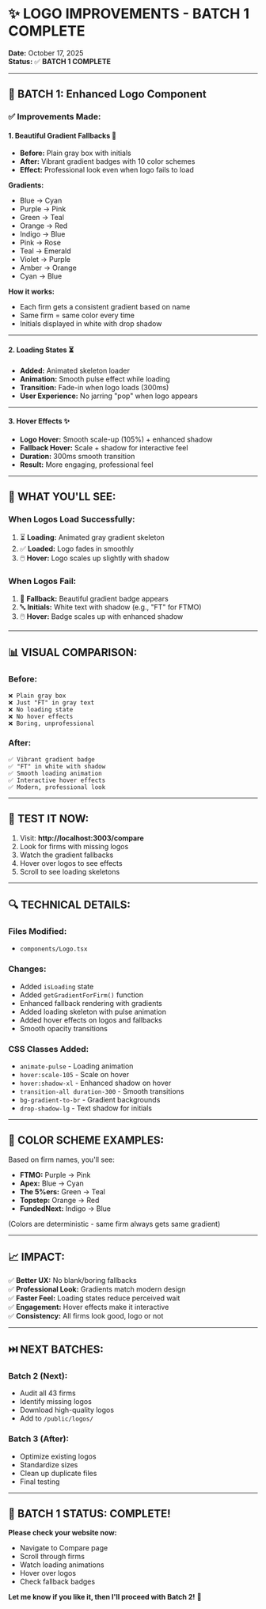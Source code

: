 # ✨ LOGO IMPROVEMENTS - BATCH 1 COMPLETE

**Date:** October 17, 2025  
**Status:** ✅ **BATCH 1 COMPLETE**

---

## 🎨 **BATCH 1: Enhanced Logo Component**

### ✅ **Improvements Made:**

#### 1. **Beautiful Gradient Fallbacks** 🌈
- **Before:** Plain gray box with initials
- **After:** Vibrant gradient badges with 10 color schemes
- **Effect:** Professional look even when logo fails to load

**Gradients:**
- Blue → Cyan
- Purple → Pink  
- Green → Teal
- Orange → Red
- Indigo → Blue
- Pink → Rose
- Teal → Emerald
- Violet → Purple
- Amber → Orange
- Cyan → Blue

**How it works:**
- Each firm gets a consistent gradient based on name
- Same firm = same color every time
- Initials displayed in white with drop shadow

---

#### 2. **Loading States** ⏳
- **Added:** Animated skeleton loader
- **Animation:** Smooth pulse effect while loading
- **Transition:** Fade-in when logo loads (300ms)
- **User Experience:** No jarring "pop" when logo appears

---

#### 3. **Hover Effects** ✨
- **Logo Hover:** Smooth scale-up (105%) + enhanced shadow
- **Fallback Hover:** Scale + shadow for interactive feel
- **Duration:** 300ms smooth transition
- **Result:** More engaging, professional feel

---

## 🎯 **WHAT YOU'LL SEE:**

### When Logos Load Successfully:
1. ⏳ **Loading:** Animated gray gradient skeleton
2. ✅ **Loaded:** Logo fades in smoothly
3. 🖱️ **Hover:** Logo scales up slightly with shadow

### When Logos Fail:
1. 🌈 **Fallback:** Beautiful gradient badge appears
2. 🔤 **Initials:** White text with shadow (e.g., "FT" for FTMO)
3. 🖱️ **Hover:** Badge scales up with enhanced shadow

---

## 📊 **VISUAL COMPARISON:**

### Before:
```
❌ Plain gray box
❌ Just "FT" in gray text
❌ No loading state
❌ No hover effects
❌ Boring, unprofessional
```

### After:
```
✅ Vibrant gradient badge
✅ "FT" in white with shadow
✅ Smooth loading animation
✅ Interactive hover effects
✅ Modern, professional look
```

---

## 🧪 **TEST IT NOW:**

1. Visit: **http://localhost:3003/compare**
2. Look for firms with missing logos
3. Watch the gradient fallbacks
4. Hover over logos to see effects
5. Scroll to see loading skeletons

---

## 🔍 **TECHNICAL DETAILS:**

### Files Modified:
- `components/Logo.tsx`

### Changes:
- Added `isLoading` state
- Added `getGradientForFirm()` function
- Enhanced fallback rendering with gradients
- Added loading skeleton with pulse animation
- Added hover effects on logos and fallbacks
- Smooth opacity transitions

### CSS Classes Added:
- `animate-pulse` - Loading animation
- `hover:scale-105` - Scale on hover
- `hover:shadow-xl` - Enhanced shadow on hover
- `transition-all duration-300` - Smooth transitions
- `bg-gradient-to-br` - Gradient backgrounds
- `drop-shadow-lg` - Text shadow for initials

---

## 🎨 **COLOR SCHEME EXAMPLES:**

Based on firm names, you'll see:

- **FTMO:** Purple → Pink
- **Apex:** Blue → Cyan
- **The 5%ers:** Green → Teal
- **Topstep:** Orange → Red
- **FundedNext:** Indigo → Blue

(Colors are deterministic - same firm always gets same gradient)

---

## 📈 **IMPACT:**

✅ **Better UX:** No blank/boring fallbacks  
✅ **Professional Look:** Gradients match modern design  
✅ **Faster Feel:** Loading states reduce perceived wait  
✅ **Engagement:** Hover effects make it interactive  
✅ **Consistency:** All firms look good, logo or not  

---

## ⏭️ **NEXT BATCHES:**

### Batch 2 (Next):
- Audit all 43 firms
- Identify missing logos
- Download high-quality logos
- Add to `/public/logos/`

### Batch 3 (After):
- Optimize existing logos
- Standardize sizes
- Clean up duplicate files
- Final testing

---

## 🎉 **BATCH 1 STATUS: COMPLETE!**

**Please check your website now:**
- Navigate to Compare page
- Scroll through firms
- Watch loading animations
- Hover over logos
- Check fallback badges

**Let me know if you like it, then I'll proceed with Batch 2!** 🚀

